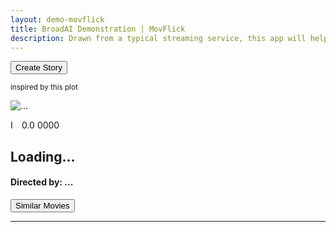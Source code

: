 ```yaml
---
layout: demo-movflick
title: BroadAI Demonstration | MovFlick
description: Drawn from a typical streaming service, this app will help you find your pick(s) for the day and even create your own plot!
---
```


<div class="container mt-5">
    <div class="row">
      <!-- Random Pick -->
      <div class="col-12 col-md-3">
        <div id="random-pick">
          <div class="row">
            <div class="col-12">
              <div class="row mt-5">
                <div class="col-12 text-center">
                  <button class="btn btn-info" type="button" id="btnWriteNewStory" onclick="writeSimilarStory()">Create
                    Story</button>
                  <p><small>inspired by this plot</small></p>
                </div>
              </div>
              <div class="card">
                <img id="pickPoster"
                  src="assets/popcorn-576599_1280.png"
                  class="card-img-top" alt="...">
                <div class="card-body">
                  <p class="row card-text">
                    <span class="col-6 text-left">
                      <img
                        src="assets/star.png" style="height:1em;"
                        alt="IMDB rating">
                      <span id="pickRating">0.0</span>
                    </span>
                    <span class="col-6 text-right">
                      <span id="pickYear">0000</span>
                    </span>
                  </p>
                  <h2 class="card-title">
                    <span id="pickTitle">Loading...</span>
                  </h2>
                  <h4 class="card-title">
                    <strong>Directed by: </strong>
                    <span id="pickDirector">...</span>
                  </h4>
                </div>
                <div class="px-3 py-3" id="plot"><!-- movie plot here --></div>
              </div>
              <div class="row mt-3">
                <div class="col-12 text-center">
                  <button class="btn btn-primary" type="button" id="btnFindSimilarMovies"
                    onclick="findSimilarMovies()">Similar Movies</button>
                </div>
              </div>
            </div>
          </div>
        </div>
      </div>
      <!-- Story -->
      <div class="col-12 col-md-9">
        <div id="story"><!-- new story --></div>
      </div>
    </div>
  </div>

---
